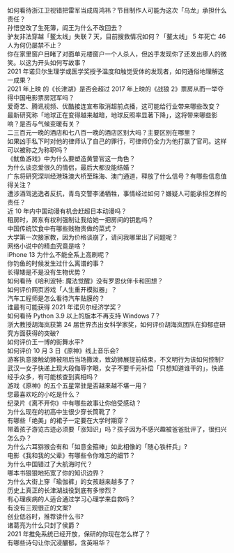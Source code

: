 如何看待浙江卫视错把雷军当成周鸿祎？节目制作人可能为这次「乌龙」承担什么责任？  
孙悟空改了生死簿，阎王为什么不改回去？  
驴友非法穿越「鳌太线」失联 7 天，目前搜救情况如何？「鳌太线」 5 年死亡 46 人为何仍屡禁不止？  
你在家里窗户目睹了对面单元楼窗户一个人杀人，但凶手发现你了还发出瘆人的微笑。以这为开头如何写故事？  
2021 年诺贝尔生理学或医学奖授予温度和触觉受体的发现者，如何通俗地理解这一成果？  
2021 年上映 的《长津湖》是否会超过 2017 年上映的《战狼 2》票房从而一举夺得中国电影票房冠军吗？  
爱奇艺、腾讯视频、优酷接连宣布取消超前点播，这可能给行业带来哪些改变？  
最新研究称「地球正在变得越来越暗，地球反照率显著下降」，这将带来哪些影响？是否与气候变暖有关？  
二三百元一晚的酒店和七八百一晚的酒店区别大吗？主要区别在哪里？  
如果凶手私下时对他的律师认了自己的罪行，可律师仍全力为他打赢了官司。这样可以被称之为称职吗？  
《鱿鱼游戏》中为什么要塑造黄警官这一角色？  
为什么谈恋爱很久的情侣，最后大都没能结婚？  
广东将研究深圳经港珠澳大桥至珠海、澳门通道，释放了什么信号？有哪些信息值得关注？  
遭涉酒驾逃逸者反抗，青岛交警李涌牺牲，事情经过如何？嫌疑人可能承担怎样的责任？  
近 10 年内中国动漫有机会赶超日本动漫吗？  
租房时，房东有权利强制让我给她一把房间的钥匙吗？  
中国传统饮食中有哪些贱物贵做的菜式？  
大学第一次接家教，因为价格谈崩了，请问我哪里出了问题呢？  
网络小说中的精血究竟是啥？  
iPhone 13 为什么不能全系上高刷呢？  
你钓鱼的时候发生过什么离谱的事？  
长得矮是不是没有生物优势？  
如何看待《哈利波特: 魔法觉醒》没有罗恩伙伴卡和回想？  
如何评价网页游戏「人生重开模拟器」？  
汽车工程师是怎么看待汽车贴膜的？  
谁最有可能获得 2021 年诺贝尔经济学奖？  
如何看待 Python 3.9 以上的版本不再支持 Windows 7？  
浙大教授胡海岚获第 24 届世界杰出女科学家奖，如何评价胡海岚团队在抑郁症研究方面获得的突破?  
如何评价王一博的街舞水平?  
如何评价 10 月 3 日《原神》线上音乐会?  
游客执意接触幼狮被阻后当场撒泼，致幼狮展提前结束，不文明行为该如何控制?  
武汉一女子快递上现大段侮辱字眼，女子不要千元补偿「只想知道谁干的」，快递经手众多，有可能核查到真相吗？  
游戏《原神》的五个五星常驻是否越来越不堪一用？  
您最喜欢吃的小吃是什么？  
纪录片《离不开你》中有哪些故事让你倍受感动？  
为什么现在的初高中生很少穿长筒靴了？  
有哪些「绝美」的裙子一定要在大学时期穿？  
带着孩子游览古迹必须要「涨知识」吗？孩子因为不感兴趣被爸爸批评了，很扫兴怎么办？  
为什么六耳猕猴会有和「如意金箍棒」如此相像的「随心铁杆兵」?  
电影《我和我的父辈》有哪些令你难忘的细节？  
为什么中国错过了大航海时代？  
哪本书狠狠地拓宽了你的知识边界？  
为什么大街上穿「瑜伽裤」的女孩越来越多了？  
历史上真正的长津湖战役到底有多惨烈？  
有心理疾病的人适合通过学习心理学来自救吗？  
有没有三观很正的文案?  
创业低谷时，推荐读什么书?  
诸葛亮为什么只封了侯爵？  
2021 年推免系统已经开放，保研的你现在怎么样了？  
有哪些诗句让你沉浸醲郁，含英咀华？  
